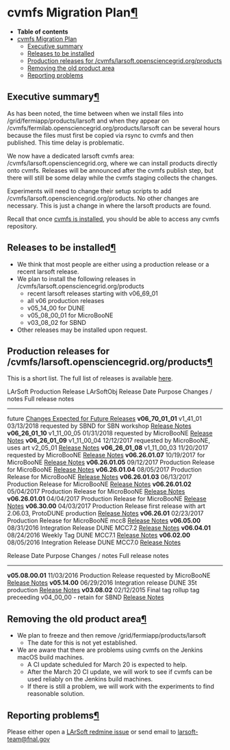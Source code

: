 cvmfs Migration Plan[¶](#cvmfs-Migration-Plan)
==============================================

-   **Table of contents**
-   [cvmfs Migration Plan](#cvmfs-Migration-Plan)
    -   [Executive summary](#Executive-summary)
    -   [Releases to be installed](#Releases-to-be-installed)
    -   [Production releases for /cvmfs/larsoft.opensciencegrid.org/products](#Production-releases-for-cvmfslarsoftopensciencegridorgproducts)
    -   [Removing the old product area](#Removing-the-old-product-area)
    -   [Reporting problems](#Reporting-problems)


Executive summary[¶](#Executive-summary)
----------------------------------------

As has been noted, the time between when we install files into /grid/fermiapp/products/larsoft and when they appear on /cvmfs/fermilab.opensciencegrid.org/products/larsoft can be several hours because the files must first be copied via rsync to cvmfs and then published. This time delay is problematic.

We now have a dedicated larsoft cvmfs area: /cvmfs/larsoft.opensciencegrid.org, where we can install products directly onto cvmfs. Releases will be announced after the cvmfs publish step, but there will still be some delay while the cvmfs staging collects the changes.

Experiments will need to change their setup scripts to add /cvmfs/larsoft.opensciencegrid.org/products. No other changes are necessary. This is just a change in where the larsoft products are found.

Recall that once [cvmfs is installed](https://opensciencegrid.github.io/docs/worker-node/install-cvmfs/), you should be able to access any cvmfs repository.


Releases to be installed[¶](#Releases-to-be-installed)
------------------------------------------------------

-   We think that most people are either using a production release or a recent larsoft release.
-   We plan to install the following releases in /cvmfs/larsoft.opensciencegrid.org/products
    -   recent larsoft releases starting with v06\_69\_01
    -   all v06 production releases
    -   v05\_14\_00 for DUNE
    -   v05\_08\_00\_01 for MicroBooNE
    -   v03\_08\_02 for SBND
-   Other releases may be installed upon request.


Production releases for /cvmfs/larsoft.opensciencegrid.org/products[¶](#Production-releases-for-cvmfslarsoftopensciencegridorgproducts)
---------------------------------------------------------------------------------------------------------------------------------------

This is a short list. The full list of releases is available [here](LArSoft_release_list).

  LArSoft Production Release   LArSoftObj Release   Date         Purpose               Changes / notes                                        Full release notes
  ---------------------------- -------------------- ------------ --------------------- ------------------------------------------------------ --------------------------------------------------------------------------------------
  future                                                                                                                                      [Changes Expected for Future Releases](FutureChanges)
  **v06\_70\_01\_01**          v1\_41\_01           03/13/2018                         requested by SBND for SBN workshop                     [Release Notes](ReleaseNotes06700101)
  **v06\_26\_01\_10**          v1\_11\_00\_05       01/31/2018                         requested by MicroBooNE                                [Release Notes](ReleaseNotes06260110)
  **v06\_26\_01\_09**          v1\_11\_00\_04       12/12/2017                         requested by MicroBooNE, uses art v2\_05\_01           [Release Notes](ReleaseNotes06260109)
  **v06\_26\_01\_08**          v1\_11\_00\_03       11/20/2017                         requested by MicroBooNE                                [Release Notes](ReleaseNotes06260108)
  **v06.26.01.07**                                  10/19/2017                         for MicroBooNE                                         [Release Notes](ReleaseNotes06260107)
  **v06.26.01.05**                                  09/12/2017   Production Release    for MicroBooNE                                         [Release Notes](ReleaseNotes06260105)
  **v06.26.01.04**                                  08/05/2017   Production Release    for MicroBooNE                                         [Release Notes](ReleaseNotes06260104)
  **v06.26.01.03**                                  06/13/2017   Production Release    for MicroBooNE                                         [Release Notes](ReleaseNotes06260103)
  **v06.26.01.02**                                  05/04/2017   Production Release    for MicroBooNE                                         [Release Notes](ReleaseNotes06260102)
  **v06.26.01.01**                                  04/04/2017   Production Release    for MicroBooNE                                         [Release Notes](ReleaseNotes06260101)
  **v06.30.00**                                     04/03/2017   Production Release    first release with art 2.06.03, ProtoDUNE production   [Release Notes](ReleaseNotes063000)
  **v06.26.01**                                     02/23/2017   Production Release    for MicroBooNE mcc8                                    [Release Notes](ReleaseNotes062601)
  **v06.05.00**                                     08/31/2016   Integration Release   DUNE MCC7.2                                            [Release Notes](ReleaseNotes060500)
  **v06.04.01**                                     08/24/2016   Weekly Tag            DUNE MCC7.1                                            [Release Notes](ReleaseNotes060401)
  **v06.02.00**                                     08/05/2016   Integration Release   DUNE MCC7.0                                            [Release Notes](ReleaseNotes060200)

  Release            Date         Purpose               Changes / notes                                       Full release notes
  ------------------ ------------ --------------------- ----------------------------------------------------- ----------------------------------------------------------------------
  **v05.08.00.01**   11/03/2016   Production Release    requested by MicroBooNE                               [Release Notes](ReleaseNotes05080001)
  **v05.14.00**      06/29/2016   Integration release   DUNE 35t production                                   [Release Notes](ReleaseNotes051400)
  **v03.08.02**      02/12/2015   Final tag             rollup tag preceeding v04\_00\_00 - retain for SBND   [Release Notes](ReleaseNotes030802)


Removing the old product area[¶](#Removing-the-old-product-area)
----------------------------------------------------------------

-   We plan to freeze and then remove /grid/fermiapp/products/larsoft
    -   The date for this is not yet established.
-   We are aware that there are problems using cvmfs on the Jenkins macOS build machines.
    -   A CI update scheduled for March 20 is expected to help.
    -   After the March 20 CI update, we will work to see if cvmfs can be used reliably on the Jenkins build machines.
    -   If there is still a problem, we will work with the experiments to find reasonable solution.


Reporting problems[¶](#Reporting-problems)
------------------------------------------

Please either open a [LArSoft redmine issue](https://cdcvs.fnal.gov/redmine/projects/larsoft/issues/new) or send email to [larsoft-team@fnal.gov](mailto:larsoft-team@fnal.gov)
